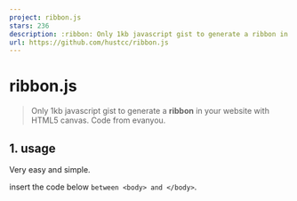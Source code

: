 ```yaml
---
project: ribbon.js
stars: 236
description: :ribbon: Only 1kb javascript gist to generate a ribbon in your website with HTML5 canvas.
url: https://github.com/hustcc/ribbon.js
---
```


ribbon.js
=========

> Only 1kb javascript gist to generate a **ribbon** in your website with HTML5 canvas. Code from evanyou.

1\. usage
---------

Very easy and simple.

insert the code below `between <body> and </body>`.

<script src\="dist/ribbon.min.js"\></script\>

Suggest before the tag `</body>`, like below:

<html\>
<head\>
	...
</head\>
<body\>
	...
	...
	...
	<script src\="dist/ribbon.min.js"\></script\>
</body\>
</html\>

`Please do not add the code in the <head> </head>`. then ok!

2\. config
----------

-   **`size`**: the size of ribbon, default: **`90`**.
-   **`alpha`**: the opacity of line (0 ~ 1), default: **`0.6`**.
-   **`zIndex`**: the index of z space, default: **`-1`**.

Example:

<script type\="text/javascript" size\="150" alpha\='0.3' zIndex\="\-2" src\="dist/ribbon.min.js"\></script\>

Set the config on the script node `as a attribute`. all the config has the default value, you can choose to set any of them, or none of them.

3\. preview
-----------

4\. other
---------

The project source comes from http://evanyou.me/.
